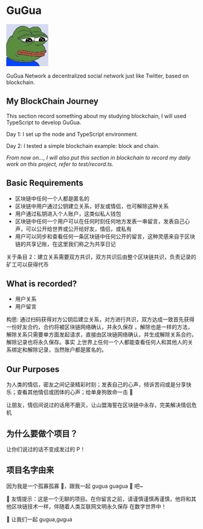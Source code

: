 # GuGua

![logo](./logo.jpg)

GuGua Network a decentralized social network just like Twitter, based on blockchain.

## My BlockChain Journey

This section record something about my studying blockchain, I will used TypeScript to develop GuGua.

Day 1: I set up the node and TypeScript environment.

Day 2: I tested a simple blockchain example: block and chain.

_From now on..., I will also put this section in blockchain to record my daily work on this project, refer to
test/record.ts._

## Basic Requirements

-   区块链中任何一个人都是匿名的
-   区块链中用户通过公钥建立关系，好友或情侣，也可解除这种关系
-   用户通过私钥进入个人账户，这类似私人钱包
-   区块链中任何一个用户可以在任何时刻任何地方发表一串留言，发表自己心声，可以公开给世界或公开给好友，情侣，或私有
-   用户可以同步和查看任何一条区块链中任何公开的留言，这种灵感来自于区块链的共享记账，在这里我们称之为共享日记

关于条目 2：建立关系需要双方共识，双方共识后由整个区块链共识，负责记录的矿工可以获得代币

## What is recorded?

-   用户关系
-   用户留言

构思: 通过扫码获得对方公钥后建立关系，对方进行共识，双方达成一致首先获得一份好友合约，合约将被区块链网络确认，并永久保存
。解除也是一样的方法，解除关系只需要单方面发起请求，直接由区块链网络确认，并生成解除关系合约，解除记录也将永久保存。事实
上世界上任何一个人都能查看任何人和其他人的关系绑定和解除记录，当然账户都是匿名的。

## Our Purposes

为人类的情侣，密友之间记录精彩时刻；发表自己的心声，倾诉苦闷或是分享快乐；查看其他情侣或团体的心声；给单身狗致命一击 🌚

让朋友，情侣间说过的话用不磨灭，让山盟海誓在区块链中永存，完美解决情侣危机

## 为什么要做个项目？

让你们说过的话不变成发过的 P！

## 项目名字由来

因为我是一个孤寡孤寡 🐸，跟我一起 gugua guagua 🐸 吧~

🐸 友情提示：这是一个无聊的项目。在你留言之前，请谨慎谨慎再谨慎，他将和其他区块链技术一样，伴随着人类互联网文明永久保存
在数字世界中！

🐶 让我们一起 gugua,gugua
